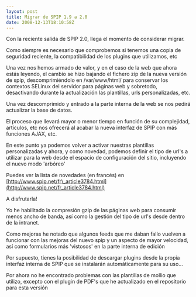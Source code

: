 ```yaml
---
layout: post
title: Migrar de SPIP 1.9 a 2.0
date: 2008-12-13T18:10:58Z
---
```

Con la reciente salida de SPIP 2.0, llega el momento de considerar
migrar.

Como siempre es necesario que comprobemos si tenemos una copia de
seguridad reciente, la compatibilidad de los plugins que utilizamos, etc

Una vez nos hemos armado de valor, y en el caso de la web que ahora
estás leyendo, el cambio se hizo bajando el fichero zip de la nueva
versión de spip, descomprimiéndolo en /var/www/html/ para conservar los
contextos SELinux del servidor para páginas web y sobretodo,
desactivando durante la actualización las plantillas, urls
personalizadas, etc.

Una vez descomprimido y entrado a la parte interna de la web se nos
pedirá actualizar la base de datos.

El proceso que llevará mayor o menor tiempo en función de su
complejidad, artículos, etc nos ofrecerá al acabar la nueva interfaz de
SPIP con más funciones AJAX, etc.

En este punto ya podemos volver a activar nuestras plantillas
personalizadas y ahora, y como novedad, podemos definir el tipo de url's
a utilizar para la web desde el espacio de configuración del sitio,
incluyendo el nuevo modo 'arbóreo'

Puedes ver la lista de novedades (en francés) en
[http://www.spip.net/fr\_article3784.html](http://www.spip.net/fr_article3784.html)

A disfrutarla!

Yo he habilitado la compresión gzip de las páginas web para consumir
menos ancho de banda, así como la gestión del tipo de url's desde dentro
de la intranet.

Como mejoras he notado que algunos feeds que me daban fallo vuelven a
funcionar con las mejoras del nuevo spip y un aspecto de mayor
velocidad, así como formularios más 'vistosos' en la parte interna de
edición

Por supuesto, tienes la posibilidad de descargar plugins desde la propia
interfaz interna de SPIP que se instalarán automáticamente para su
uso...

Por ahora no he encontrado problemas con las plantillas de mollio que
utilizo, excepto con el plugin de PDF's que he actualizado en el
repositorio para esta versión
